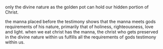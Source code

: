 only the divine nature as the golden pot can hold our hidden portion of Christ.

the manna placed before the testimony shows that the manna meets gods requirements of his nature, primarily that of holiness, righteousness, love and light. when we eat christ has the manna, the christ who gets preserved in the divine nature within us fulfills all the requirements of gods testimony within us.
